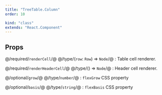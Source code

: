 ```yaml
---
title: "TreeTable.Column"
order: 10

kind: "class"
extends: "React.Component"
---
```



## Props

@/required/`renderCell`/@ @/type/(`row`: `Row`) => `Node`/@
: Table cell renderer.

@/required/`renderHeaderCell`/@ @/type/() => `Node`/@
: Header cell renderer.

@/optional/`grow`/@ @/type/`number`/@
: `flexGrow` CSS property

@/optional/`basis`/@ @/type/`string`/@
: `flexBasis` CSS property


